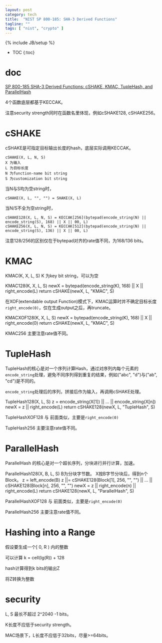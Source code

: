 ```yaml
---
layout: post
category: tech
title:  "NIST SP 800-185: SHA-3 Derived Functions"
tagline: ""
tags: [ "nist", "crypto" ] 
---
```

{% include JB/setup %}

* TOC
{:toc}

# doc

[SP 800-185 SHA-3 Derived Functions: cSHAKE, KMAC, TupleHash, and ParallelHash](https://csrc.nist.gov/publications/detail/sp/800-185/final)

4个函数底层都基于KECCAK。

注意security strength同时在函数名里体现，例如cSHAKE128, cSHAKE256。

# cSHAKE

cSHAKE是可指定目标输出长度的hash，底层实际调用KECCAK。

    cSHAKE(X, L, N, S) 
    X 为输入
    L 为目标长度
    N 为function-name bit string
    S 为customization bit string

当N与S均为空string时，    

    cSHAKE(X, L, "", "") = SHAKE(X, L)
    
当N/S不全为空string时，

    cSHAKE128(X, L, N, S) = KECCAK[256](bytepad(encode_string(N) || encode_string(S), 168) || X || 00, L)
    cSHAKE256(X, L, N, S) = KECCAK[512](bytepad(encode_string(N) || encode_string(S), 136) || X || 00, L)
    
注意128/256的区别仅在于bytepad对齐的rate值不同，为168/136 bits。

# KMAC

KMAC(K, X, L, S)
    K 为key bit string，可以为空


KMAC128(K, X, L, S)
    newX = bytepad(encode_string(K), 168) || X || right_encode(L)
    return cSHAKE(newX, L, "KMAC", S)

在XOF(extendable output Function)模式下，KMAC运算时并不确定目标长度`right_encode(0)`，仅在生成output之后，再truncate。

KMACXOF128(K, X, L, S)
    newX = bytepad(encode_string(K), 168) || X || right_encode(0)
    return cSHAKE(newX, L, "KMAC", S)

KMAC256 主要注意rate值不同。

# TupleHash

TupleHash的核心是对一个序列计算Hash，通过对序列内每个元素的`encode_string`处理，避免不同序列得到重复的结果，例如("abc", "d")与("ab", "cd")是不同的。

`encode_string`处理后的序列，拼接后作为输入，再调用cSHAKE处理。

TupleHash128(X, L, S)
    z = encode_string(X[1]) || ... || encode_string(X[n])
    newX = z || right_encode(L)
    return cSHAKE128(newX, L, "TupleHash", S)

TupleHashXOF128 与 前面类似，主要是`right_encode(0)`

TupleHash256 主要注意rate值不同。

# ParallelHash

ParallelHash 的核心是对一个超长序列，分块进行并行计算，加速。

ParallelHash128(X, B, L, S)
       B为分块字节数。
       X按B字节分块后，得到n个Block。
       z = left_encode(B)
       z ||= cSHAKE128(Block[1], 256, "", "") || ... || cSHAKE128(Block[n], 256, "", "")
       newX = z || right_encode(n) || right_encode(L)
       return cSHAKE128(newX, L, "ParallelHash", S)

ParallelHashXOF128  与 前面类似，主要是`right_encode(0)`

ParallelHash256 主要注意rate值不同。

# Hashing into a Range

假设要生成一个[ 0, R ) 内的整数

可以计算 k = cell(lg(R)) + 128

hash计算得到k bits的输出Z

将Z转换为整数

# security

L, S 最长不超过 2^2040 -1 bits。

K长度不应低于security strength。

MAC场景下，L长度不应低于32bits，尽量>=64bits。





